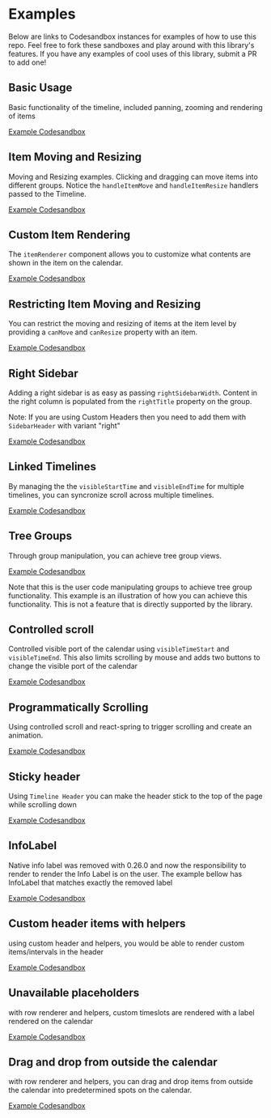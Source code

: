 # Examples

Below are links to Codesandbox instances for examples of how to use this repo. Feel free to fork these sandboxes and play around with this library's features. If you have any examples of cool uses of this library, submit a PR to add one!

## Basic Usage

Basic functionality of the timeline, included panning, zooming and rendering of items

[Example Codesandbox](https://codesandbox.io/s/w6xvqzno4w)

## Item Moving and Resizing

Moving and Resizing examples. Clicking and dragging can move items into different groups. Notice the `handleItemMove` and `handleItemResize` handlers passed to the Timeline.

[Example Codesandbox](https://codesandbox.io/s/q3rkx1478q)

## Custom Item Rendering

The `itemRenderer` component allows you to customize what contents are shown in the item on the calendar.

[Example Codesandbox](https://codesandbox.io/s/k0wn41y0o7)

<!-- ## Custom Item Rendering using `timelineContext` - position sub items

Using `itemRenderer` and `timelineContext` [docs](https://github.com/namespace-ee/react-calendar-timeline#itemrenderer), you can position elements within the context of the calendar within an item.

[Example Codesandbox](https://codesandbox.io/s/6y15696o23) -->

<!-- ## Custom Item Rendering using `timelineContext` - conditionally render components

Using `itemRenderer` [docs] you can render different components based on the `timelineContext` zoom (`visibleTimeStart` and `visibleTimeEnd`). Zoom in and out to see item render with slightly different elements.

[Example Codesandbox](https://codesandbox.io/s/r74qoxw94p) -->

## Restricting Item Moving and Resizing

You can restrict the moving and resizing of items at the item level by providing a `canMove` and `canResize` property with an item.

[Example Codesandbox](https://codesandbox.io/s/lp887wv6l)

## Right Sidebar

Adding a right sidebar is as easy as passing `rightSidebarWidth`. Content in the right column is populated from the `rightTitle` property on the group. 

Note: If you are using Custom Headers then you need to add them with `SidebarHeader` with variant "right"

[Example Codesandbox](https://codesandbox.io/s/j3wrw6rl4v)

## Linked Timelines

By managing the the `visibleStartTime` and `visibleEndTime` for multiple timelines, you can syncronize scroll across multiple timelines.

[Example Codesandbox](https://codesandbox.io/s/6j04z5rjjr)

## Tree Groups

Through group manipulation, you can achieve tree group views.

[Example Codesandbox](https://codesandbox.io/s/r1mxzj581m)

Note that this is the user code manipulating groups to achieve tree group functionality. This example is an illustration of how you can achieve this functionality. This is not a feature that is directly supported by the library.

## Controlled scroll

Controlled visible port of the calendar using `visibleTimeStart` and `visibleTimeEnd`. This also limits scrolling by mouse and adds two buttons to change the visible port of the calendar

[Example Codesandbox](https://codesandbox.io/s/timeline-demo-controlled-visible-time-no-scroll-659jb)

## Programmatically Scrolling

Using controlled scroll and react-spring to trigger scrolling and create an animation.

[Example Codesandbox](https://codesandbox.io/s/confident-waterfall-3kq2503y8p)

## Sticky header

Using `Timeline Header` you can make the header stick to the top of the page while scrolling down

[Example Codesandbox](https://codesandbox.io/s/w6xvqzno4w)

## InfoLabel 

Native info label was removed with 0.26.0 and now the responsibility to render to render the Info Label is on the user. The example bellow has InfoLabel that matches exactly the removed label

[Example Codesandbox](https://codesandbox.io/s/timeline-demo-info-label-neec9)

## Custom header items with helpers 

using custom header and helpers, you would be able to render custom items/intervals in the header

[Example Codesandbox](https://codesandbox.io/s/timeline-demo-helpers-doc-example-o24h6)

## Unavailable placeholders

with row renderer and helpers, custom timeslots are rendered with a label rendered on the calendar

[Example Codesandbox](https://codesandbox.io/s/timeline-demo-rowrenderer-doc-example-66pvw)

## Drag and drop from outside the calendar

with row renderer and helpers, you can drag and drop items from outside the calendar into predetermined spots on the calendar.

[Example Codesandbox](https://codesandbox.io/s/timeline-demo-rowrenderer-dnd-from-outside-the-calendar-gz7ns)

